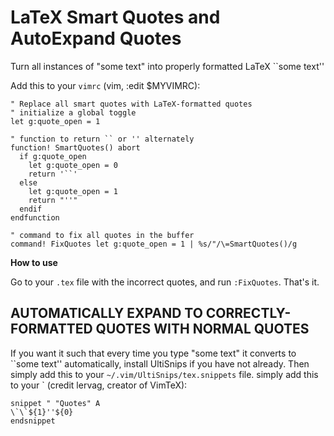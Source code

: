 # LaTeX Smart Quotes and AutoExpand Quotes #
Turn all instances of "some text" into properly formatted LaTeX ``some text'' 

Add this to your `vimrc` (vim, :edit $MYVIMRC):

```vimscript
" Replace all smart quotes with LaTeX-formatted quotes
" initialize a global toggle
let g:quote_open = 1

" function to return `` or '' alternately
function! SmartQuotes() abort
  if g:quote_open
    let g:quote_open = 0
    return '``'
  else
    let g:quote_open = 1
    return "''"
  endif
endfunction

" command to fix all quotes in the buffer
command! FixQuotes let g:quote_open = 1 | %s/"/\=SmartQuotes()/g
```

**How to use**

Go to your `.tex` file with the incorrect quotes, and run `:FixQuotes`. That's it.

## AUTOMATICALLY EXPAND TO CORRECTLY-FORMATTED QUOTES WITH NORMAL QUOTES ##

If you want it such that every time you type "some text" it converts to ``some text'' 
automatically, install UltiSnips if you have not already. Then simply add this to
your `~/.vim/UltiSnips/tex.snippets` file. 
simply add this to your ` (credit lervag, creator of VimTeX):

```vimscript
snippet " "Quotes" A
\`\`${1}''${0}
endsnippet
```

